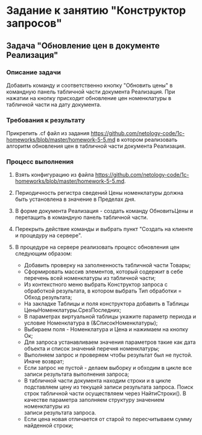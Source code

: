 # Задание к занятию "Конструктор запросов"

## Задача "Обновление цен в документе Реализация"

### Описание задачи

Добавить команду и соответственно кнопку "Обновить цены" в командную панель табличной части документа Реализация. При нажатии на кнопку присходит обновление цен номенклатуры в табличной части на дату документа.

### Требования к результату

Прикрепить .cf файл из задания https://github.com/netology-code/1c-homeworks/blob/master/homework-5-5.md в котором реализовать алгоритм обновления цен в табличной части документа Реализация.

### Процесс выполнения

1. Взять конфигурацию из файла https://github.com/netology-code/1c-homeworks/blob/master/homework-5-5.md.
2. Периодичность регистра сведений Цены номенклатуры должна быть установлена в значение в Пределах дня.
3. В форме документа Реализация - создать команду ОбновитьЦены и перетащить в командную панель табличной части.
4. Перекрыть действие команды и выбрать пункт "Создать на клиенте и процедуру на сервере".
5. В процедуре на сервере реализовать процесс обновления цен следующим образом:
    
    * Добавить проверку на заполненность табличной части Товары;
    * Сформировать массив элементов, который содержит в себе перечень всей номенклатуры из табличной части;
    * Из контекстного меню выбрать Конструктор запроса с обработкой результата, в котором выбрать Тип обработки = Обход результата;
    * На закладке Таблицы и поля конструктора добавить в Таблицы ЦеныНоменклатуры.СрезПоследних;
    * В параметрах виртуальной таблицы укажите параметр периода и условие Номенклатура в (&СписокНоменклатуры);
    * Выбираем поля - Номенклатура и Цена и нажимаем на кнопку Ок;
    * Для запроса устанавливаем значения параметров такие как дата объекта и список значений перечня номенклатуры;
    * Выполняем запрос и проверяем чтобы результат был не пустой. Иначе возврат;
    * Если запрос не пустой - делаем выборку и обходим в цикле все записи результата выполнения запроса;
    * В табличной части документа находим строки и в цикле подставляем цену из текущей записи результата запроса.
      Поиск строк табличной части осуществляем через НайтиСтроки(). В качестве параметра заполняем структуру значением номенклатуры из   
      записи результата запроса.
    * Если цена новая отличается от старой то пересчитываем сумму найденной строки;
   
